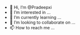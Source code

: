 - 👋 Hi, I’m @Pradeepxi
- 👀 I’m interested in ...
- 🌱 I’m currently learning ...
- 💞️ I’m looking to collaborate on ...
- 📫 How to reach me ...

<!---
Pradeepxi/Pradeepxi is a ✨ special ✨ repository because its `README.md` (this file) appears on your GitHub profile.
You can click the Preview link to take a look at your changes.
--->
